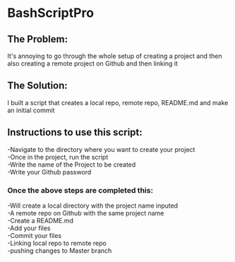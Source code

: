 # BashScriptPro

## The Problem:  
It's annoying to go through the whole setup of creating a project and then also creating a remote project on Github and then linking it

## The Solution:
I built a script that creates a local repo, remote repo, README.md and make an initial commit

## Instructions to use this script:  
 
  -Navigate to the directory where you want to create your project  
  -Once in the project, run the script  
  -Write the name of the Project to be created  
  -Write your Github password  
  
### Once the above steps are completed this:  
  -Will create a local directory with the project name inputed  
  -A remote repo on Github with the same project name  
  -Create a README.md  
  -Add  your files  
  -Commit your files  
  -Linking local repo to remote repo  
  -pushing changes to Master branch  
